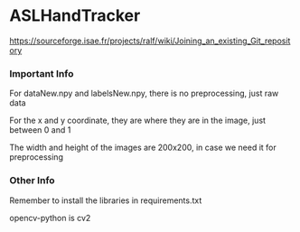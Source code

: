 # ASLHandTracker

https://sourceforge.isae.fr/projects/ralf/wiki/Joining_an_existing_Git_repository

 ### Important Info
 For dataNew.npy and labelsNew.npy, there is no preprocessing, just raw data
 
 For the x and y coordinate, they are where they are in the image, just between 0 and 1
 
 The width and height of the images are 200x200, in case we need it for preprocessing


### Other Info
Remember to install the libraries in requirements.txt

opencv-python is cv2
